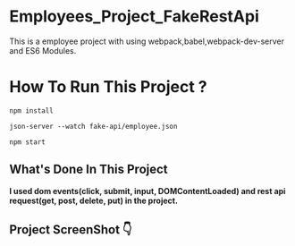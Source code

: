 # Employees_Project_FakeRestApi
This is a employee project with using webpack,babel,webpack-dev-server and ES6 Modules.

# How To Run This Project ?

```
npm install

json-server --watch fake-api/employee.json

npm start
```

## What's Done In This Project
**I used dom events(click, submit, input, DOMContentLoaded) and rest api request(get, post, delete, put) in the project.**


## Project ScreenShot :point_down:

